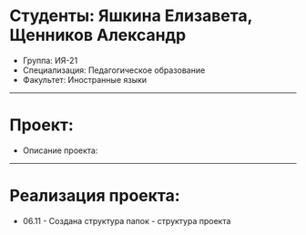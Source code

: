 # Студенты: Яшкина Елизавета, Щенников Александр
- Группа: ИЯ-21
- Специализация: Педагогическое образование
- Факультет: Иностранные языки
---
# Проект: 
- Описание проекта: 
---
# Реализация проекта: 
- 06.11 - Создана структура папок - структура проекта
